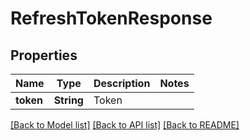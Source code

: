 # RefreshTokenResponse

## Properties
Name | Type | Description | Notes
------------ | ------------- | ------------- | -------------
**token** | **String** | Token | 

[[Back to Model list]](../README.md#documentation-for-models) [[Back to API list]](../README.md#documentation-for-api-endpoints) [[Back to README]](../README.md)



